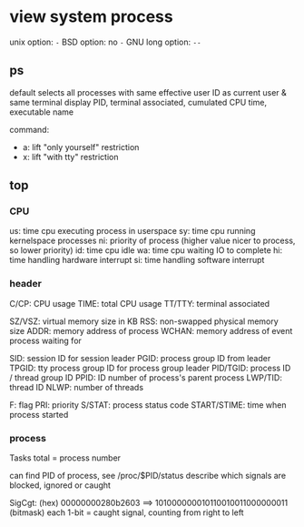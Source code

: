 # view system process
unix option: `-`
BSD option: no `-`
GNU long option: `--`

## ps
default selects all processes with same effective user ID as current user & same terminal 
display PID, terminal associated, cumulated CPU time, executable name


command:
- a: lift "only yourself" restriction
- x: lift "with tty" restriction



## top
### CPU
us: time cpu executing process in userspace
sy: time cpu running kernelspace processes
ni: priority of process (higher value nicer to process, so lower priority)
id: time cpu idle
wa: time cpu waiting IO to complete
hi: time handling hardware interrupt
si: time handling software interrupt

### header
C/CP: CPU usage
TIME: total CPU usage
TT/TTY: terminal associated

SZ/VSZ: virtual memory size in KB
RSS: non-swapped physical memory size 
ADDR: memory address of process
WCHAN: memory address of event process waiting for

SID: session ID for session leader
PGID: process group ID from leader
TPGID: tty process group ID for process group leader
PID/TGID: process ID / thread group ID
PPID: ID number of process's parent process
LWP/TID: thread ID
NLWP: number of threads

F: flag
PRI: priority
S/STAT: process status code
START/STIME: time when process started

### process
Tasks total = process number

can find PID of process, see /proc/$PID/status
describe which signals are blocked, ignored or caught

SigCgt:
(hex) 00000000280b2603 ==> 101000000010110010011000000011 (bitmask)
each 1-bit = caught signal, counting from right to left









